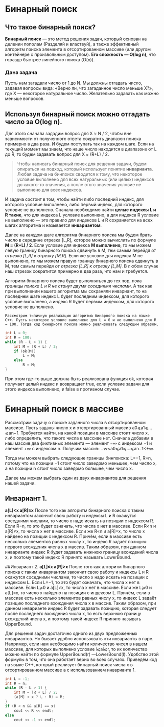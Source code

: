 # Бинарный поиск
## Что такое бинарный поиск?
**Бинарный поиск** — это метод решения задач, который основан на делении пополам (Разделяй и властвуй), a также эффективный алгоритм поиска элемента в отсортированном массиве (или другом контейнере с произвольным доступом). **Его сложность — O(log n)**, что гораздо быстрее линейного поиска (O(n)).
### Дана задача ###
Пусть нам загадали число от 1 до N. Мы должны отгадать число, задавая вопросы вида: «Верно ли, что загаданное число меньше X?», где X — некоторое натуральное число. Желательно задавать как можно меньше вопросов.<br>

Используя бинарный поиск можно отгадать число за O(log n).
---
Для этого сначала зададим вопрос для X ≈ N / 2, чтобы вне зависимости от полученного ответа сократить диапазон поиска примерно в два раза. И будем поступать так на каждом шаге. Если на текущий момент мы знаем, что наше число находится в диапазоне от L до R, то будем задавать вопрос для X ≈ (R+L) / 2.

>Чтобы написать бинарный поиск для решения задачи, будем опираться на подход, который использует понятие **инварианта**. Любая задача на бинпоиск сводится к тому, что некоторое условие выполнено для всех натуральных (или целых) индексов до какого-то значения, а после этого значения условие не выполнено для всех индексов.

И задача состоит в том, чтобы найти либо последний индекс, для которого условие выполнено, либо первый индекс, для которого условие не выполнено. Сначала необходимо найти **целые индексы L и R такие**, что для индекса L условие выполнено, а для индекса R условие не выполнено — это правило для индексов L и R сохраняется на всех шагах алгоритма и называется **инвариантом**. 

Далее на каждом шаге алгоритма бинарного поиска мы будем брать число в середине отрезка [L,R], которое можно вычислить по формуле **M = (R+L) / 2**. Если условие для индекса **M выполнено**, то мы можем левую границу бинарного поиска сдвинуть в M, тем самым перейдя *от отрезка [L,R] к отрезку [M,R]*. Если же условие для индекса M не выполнено, то мы можем правую границу бинарного поиска сдвинуть в M, тем самым перейдя *от отрезка [L,R] к отрезку [L,M]*. В любом случае наш отрезок сократится примерно в два раза, что нам и требуется. 

Алгоритм бинарного поиска будет выполняться до тех пор, пока *границы поиска L и R не станут двумя соседними числами*. А так как при выполнении нашего алгоритма мы сохраняли инвариант, то на последнем шаге индекс L будет последним индексом, для которого условие выполнено, а индекс R будет первым индексом, для которого условие не выполнено.

```Рассмотрим типичную реализацию алгоритма бинарного поиска на языке C++. Пусть некоторое условие выполнено для L = 0 и не выполнено для R = 100. Тогда код бинарного поиска можно реализовать следующим образом.```

```cpp
int L = 0;
int R = 100;
while (R - L > 1) {
    int M = (R + L) / 2;
    if (ok(M))
        L = M;
    else
        R = M;
}
```
При этом где-то выше должна быть реализована функция ok, которая получает целый индекс и возвращает true, если условие задачи для этого индекса выполнено, и false в противном случае.

# Бинарный поиск в массиве

Рассмотрим задачу о поиске заданного числа в отсортированном массиве. Пусть заданы число x и отсортированный массив a0⩽a1⩽…⩽an−1. Требуется найти, на какой позиции в массиве стоит число x, либо определить, что такого числа в массиве нет. Сначала добавим в наш массив два фиктивных элемента — элемент −∞ с индексом −1 и элемент +∞ с индексом n. Получим массив: −∞<a0⩽a1⩽…⩽an−1<+∞.

Тогда мы можем выбрать следующие границы бинпоиска: L=−1, R=n, потому что на позиции −1 стоит число заведомо меньшее, чем число x, а на позиции n стоит число заведомо большее, чем число x.

Далее мы можем выбрать один из двух инвариантов для решения нашей задачи.

## Инвариант 1.
**a[L]<x
a[R]≥x**
После того как алгоритм бинарного поиска с таким инвариантом закончит свою работу и индексы L и R окажутся соседними числами, то число x надо искать на позиции с индексом R. Если R=n, то это будет означать, что числа x нет в массиве. Если R<n и a[R]≠x, то числа x нет в массиве. Если же R<n и a[R]=x, то число x найдено на позиции с индексом R. Причём, если в массиве есть несколько элементов равных числу x, то индекс R задаёт позицию первого вхождения числа x в массив. Таким образом, при данном инварианте индекс R будет задавать нижнюю границу вхождений числа x, и поэтому такой индекс R принято называть LowerBound.

##Инвариант 2.
**a[L]≤x
a[R]>x**
После того как алгоритм бинарного поиска с таким инвариантом закончит свою работу и индексы L и R окажутся соседними числами, то число x надо искать на позиции с индексом L. Если L=−1, то это будет означать, что числа x нет в массиве. Если L⩾0 и a[L]≠x, то числа x нет в массиве. Если же L⩾0 и a[L]=x, то число x найдено на позиции с индексом L. Причём, если в массиве есть несколько элементов равных числу x, то индекс L задаёт позицию последнего вхождения числа x в массив. Таким образом, при данном инварианте индекс R будет задавать позицию, которая следует после последнего вхождения числа x, то есть верхнюю границу вхождений числа x, и поэтому такой индекс R принято называть UpperBound.

Для решения задач достаточно одного из двух предложенных инвариантов. Но бывает удобно использовать эти инварианты в паре. Например, если нам необходимо найти количество чисел в нашем массиве, для которых выполнено условие l⩽ai⩽r, то их количество можно найти по формуле UpperBound(r) —LowerBound(l). Удобство этой формулы в том, что она работает верно во всех случаях.
Приведём код на языке C++, который реализует бинарный поиск числа x в отсортированном массиве a с использованием инварианта 1.
``` cpp
int L = -1;
int R = n;
while (R - L > 1) {
    int M = (R + L) / 2;
    (a[M] < x ? L : R) = M;
}
if (R < n && a[R] == x)
    cout << R << endl;
else
    cout << -1 << endl;
```
